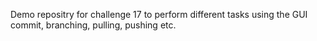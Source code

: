 Demo repositry for challenge 17 to perform different tasks 
using the GUI commit, branching, pulling, pushing etc.